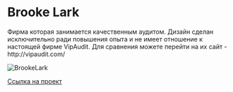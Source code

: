 <h1 align="left">Brooke Lark</h1>

<p>
  Фирма которая занимается качественным аудитом. Дизайн сделан исключительно ради повышения опыта и не имеет отношение к настоящей фирме VipAudit. Для сравнения можете перейти на их сайт - http://vipaudit.com/
</p>

![BrookeLark](BrookeLark.png)

[Ссылка на проект](https://drive.google.com/file/d/1QJiJJUTzJa79zy-zCIE-sW4-q3yGmgvU/view?usp=share_link)
